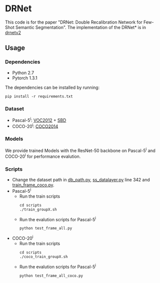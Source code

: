 # DRNet

This code is for the paper "DRNet: Double Recalibration Network for Few-Shot Semantic Segmentation". The implementation of the DRNet* is in [drnetv2](https://github.com/fangzy97/drnetv2)

## Usage

### Dependencies

* Python 2.7
* Pytorch 1.3.1

The dependencies can be installed by running:
```
pip install -r requirements.txt
```

### Dataset

* Pascal-5<sup>i</sup>: [VOC2012](http://host.robots.ox.ac.uk/pascal/VOC/voc2012/) + [SBD](http://home.bharathh.info/pubs/codes/SBD/download.html)
* COCO-20<sup>i</sup>: [COCO2014](https://cocodataset.org/#download)

### Models

We provide trained Models with the ResNet-50 backbone on Pascal-5<sup>i</sup> and COCO-20<sup>i</sup> for performance evalution.

### Scripts

* Change the dataset path in [db_path.py](db_path.py), [ss_datalayer.py](ss_datalayer.py) line 342 and [train_frame_coco.py](train_frame_coco.py).
* Pascal-5<sup>i</sup>
  * Run the train scripts
    ```
    cd scripts
    ./train_groupX.sh
    ```
  * Run the evalution scripts for Pascal-5<sup>i</sup>
    ```
    python test_frame_all.py
    ``` 
* COCO-20<sup>i</sup>
  * Run the train scripts
    ```
    cd scripts
    ./coco_train_groupX.sh
    ```
  * Run the evalution scripts for Pascal-5<sup>i</sup>
    ```
    python test_frame_all_coco.py
    ``` 